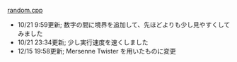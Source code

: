 [random.cpp](https://wandbox.org/permlink/HwHm4vsynZkPTLx6)

* 10/21 9:59更新; 数字の間に境界を追加して、先ほどよりも少し見やすくしてみました
* 10/21 23:34更新; 少し実行速度を速くしました
* 12/15 19:58更新; Mersenne Twister を用いたものに変更

<style>#cc0 { display: true; }</style>

